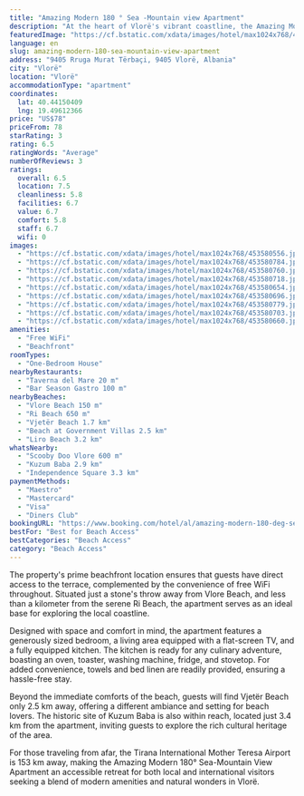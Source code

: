 ```yaml
---
title: "Amazing Modern 180 ° Sea -Mountain view Apartment"
description: "At the heart of Vlorë's vibrant coastline, the Amazing Modern 180° Sea-Mountain View Apartment stands as a testament to contemporary living with breathtaking views."
featuredImage: "https://cf.bstatic.com/xdata/images/hotel/max1024x768/453580556.jpg?k=fc1f74639094bb599f4ccc7a9d8b522f502e9e18bde52ec1e642747271cba05e&o=&hp=1"
language: en
slug: amazing-modern-180-sea-mountain-view-apartment
address: "9405 Rruga Murat Tërbaçi, 9405 Vlorë, Albania"
city: "Vlorë"
location: "Vlorë"
accommodationType: "apartment"
coordinates:
  lat: 40.44150409
  lng: 19.49612366
price: "US$78"
priceFrom: 78
starRating: 3
rating: 6.5
ratingWords: "Average"
numberOfReviews: 3
ratings:
  overall: 6.5
  location: 7.5
  cleanliness: 5.8
  facilities: 6.7
  value: 6.7
  comfort: 5.8
  staff: 6.7
  wifi: 0
images:
  - "https://cf.bstatic.com/xdata/images/hotel/max1024x768/453580556.jpg?k=fc1f74639094bb599f4ccc7a9d8b522f502e9e18bde52ec1e642747271cba05e&o=&hp=1"
  - "https://cf.bstatic.com/xdata/images/hotel/max1024x768/453580784.jpg?k=1fe8617a514b8b99a4c9d1984d2fc2dbb37f321b751268a3d8c296b3f5d003c8&o=&hp=1"
  - "https://cf.bstatic.com/xdata/images/hotel/max1024x768/453580760.jpg?k=ac374e261b3af83957840516c7ec70a5b56d6ee6c7051a79b4efe511e9a74c4b&o=&hp=1"
  - "https://cf.bstatic.com/xdata/images/hotel/max1024x768/453580718.jpg?k=96575c8c4b39e2f6aeb21c905120b92e610d60aa068940c5489d04e07dde1671&o=&hp=1"
  - "https://cf.bstatic.com/xdata/images/hotel/max1024x768/453580654.jpg?k=cd60011d8a6c9366e4f138299c5c1b851e19aacbdaef3f3afbde72ba4fec9ba8&o=&hp=1"
  - "https://cf.bstatic.com/xdata/images/hotel/max1024x768/453580696.jpg?k=bcee3e832de729e58dee7ad8774744a9a0f22f193b5841e90c78a68eed9cb338&o=&hp=1"
  - "https://cf.bstatic.com/xdata/images/hotel/max1024x768/453580779.jpg?k=a75c190731daa83fc2b28b619f5423f372016b36c52c0ea09247eaadbbea825f&o=&hp=1"
  - "https://cf.bstatic.com/xdata/images/hotel/max1024x768/453580703.jpg?k=62d16be6f29bb3ce4fc54e610782b673a576a483215d26cad20a4d25c17c7e9d&o=&hp=1"
  - "https://cf.bstatic.com/xdata/images/hotel/max1024x768/453580660.jpg?k=a4c16f86ba74df30927e35bca29fd16e880d35ad5af3762dff0252d8b29e35af&o=&hp=1"
amenities:
  - "Free WiFi"
  - "Beachfront"
roomTypes:
  - "One-Bedroom House"
nearbyRestaurants:
  - "Taverna del Mare 20 m"
  - "Bar Season Gastro 100 m"
nearbyBeaches:
  - "Vlore Beach 150 m"
  - "Ri Beach 650 m"
  - "Vjetër Beach 1.7 km"
  - "Beach at Government Villas 2.5 km"
  - "Liro Beach 3.2 km"
whatsNearby:
  - "Scooby Doo Vlore 600 m"
  - "Kuzum Baba 2.9 km"
  - "Independence Square 3.3 km"
paymentMethods:
  - "Maestro"
  - "Mastercard"
  - "Visa"
  - "Diners Club"
bookingURL: "https://www.booking.com/hotel/al/amazing-modern-180-deg-sea-mountain-view-apartment.en-gb.html?aid=8035640"
bestFor: "Best for Beach Access"
bestCategories: "Beach Access"
category: "Beach Access"
---
```


The property's prime beachfront location ensures that guests have direct access to the terrace, complemented by the convenience of free WiFi throughout. Situated just a stone's throw away from Vlore Beach, and less than a kilometer from the serene Ri Beach, the apartment serves as an ideal base for exploring the local coastline.

Designed with space and comfort in mind, the apartment features a generously sized bedroom, a living area equipped with a flat-screen TV, and a fully equipped kitchen. The kitchen is ready for any culinary adventure, boasting an oven, toaster, washing machine, fridge, and stovetop. For added convenience, towels and bed linen are readily provided, ensuring a hassle-free stay.

Beyond the immediate comforts of the beach, guests will find Vjetër Beach only 2.5 km away, offering a different ambiance and setting for beach lovers. The historic site of Kuzum Baba is also within reach, located just 3.4 km from the apartment, inviting guests to explore the rich cultural heritage of the area.

For those traveling from afar, the Tirana International Mother Teresa Airport is 153 km away, making the Amazing Modern 180° Sea-Mountain View Apartment an accessible retreat for both local and international visitors seeking a blend of modern amenities and natural wonders in Vlorë.